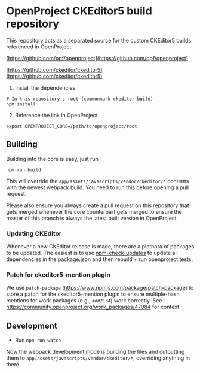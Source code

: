 # OpenProject CKEditor5 build repository

This repository acts as a separated source for the custom CKEditor5 builds referenced in OpenProject.


[https://github.com/opf/openproject](https://github.com/opf/openproject)

[https://github.com/ckeditor/ckeditor5](https://github.com/ckeditor/ckeditor5)



1. Install the dependencies

```
# In this repository's root (commonmark-ckeditor-build)
npm install
```

2. Reference the link in OpenProject

```
export OPENPROJECT_CORE=/path/to/openproject/root
```



## Building



Building into the core is easy, just run

`npm run build`



This will override the `app/assets/javascripts/vendor/ckeditor/*` contents with the newest webpack build. You need to run this before opening a pull request.

Please also ensure you always create a pull request on this repository that gets merged whenever the core counterpart gets merged to ensure the master of this branch is always the latest built version in OpenProject



### Updating CKEditor

Whenever a new CKEditor release is made, there are a plethora of packages to be updated. The easiest is to use [npm-check-updates](https://www.npmjs.com/package/npm-check-updates) to update all dependencies in the package.json and then rebuild + run openproject tests.



### Patch for ckeditor5-mention plugin

We use `patch-package` (https://www.npmjs.com/package/patch-package) to store a patch for the ckeditor5-mention plugin to ensure multiple-hash mentions for work packages (e.g., `###2134`) work correctly. See https://community.openproject.org/work_packages/47084 for context.



## Development

- Run `npm run watch`

Now the webpack development mode is building the files and outputting them to `app/assets/javascripts/vendor/ckeditor/*`, overriding anything in there.



